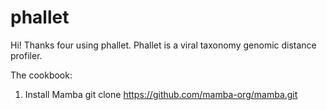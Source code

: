 # phallet

Hi! Thanks four using phallet.
Phallet is a viral taxonomy genomic distance profiler.

The cookbook:
1. Install Mamba 
git clone https://github.com/mamba-org/mamba.git


